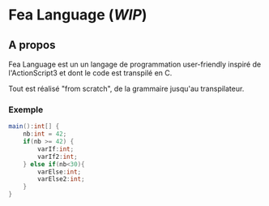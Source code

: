 # Fea Language (*WIP*)
## A propos
Fea Language est un un langage de programmation user-friendly inspiré de l'ActionScript3 et dont le code est transpilé en C.

Tout est réalisé "from scratch", de la grammaire jusqu'au transpilateur.
### Exemple
```java
main():int[] {
	nb:int = 42;
	if(nb >= 42) {
		varIf:int;
		varIf2:int;
	} else if(nb<30){
		varElse:int;
		varElse2:int;
	}
}
```
